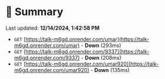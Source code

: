 # 📖 Summary
Last updated: **12/14/2024, 1:42:58 PM**

- `GET` [https://talk-m6gd.onrender.com/umar](https://talk-m6gd.onrender.com/umar) - **Down** (293ms)
- `GET` [https://talk-m6gd.onrender.com/9337](https://talk-m6gd.onrender.com/9337) - **Down** (208ms)
- `GET` [https://talk-m6gd.onrender.com/umar920](https://talk-m6gd.onrender.com/umar920) - **Down** (135ms)
